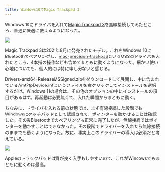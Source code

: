```yaml
---
title: Windows10でMagic Trackpad 3
---
```

Windows 10にドライバを入れて[Magic Trackpad 3](https://www.amazon.co.jp/dp/B09BTT6FJ9)を無線接続してみたところ、普通に快適に使えるようになった。

![](https://lh3.googleusercontent.com/docs/AG8NV2ajUilxAeSml-UEb9AAAvWRfgfXaNkX-PRw4rRvceyGPrv-APmYs7kehfYwI0Lmgj92VsOZHWH8Gu88ic-t53f31TEc2zjxplIsbGPV4KE6f8h1wwkfeyaz0Wqu6azVSiFTnL9CPLvjN6S8WF9lCMi0GsJ32MqxkxHwl8_8bLLFBWlUxmRIKe2abxwhjV25q_EFnjiAyBVEK_mUXCe4XwL9-d2c1RFMmdnG9Ez7Trs2QU7QybUFlvBYkp8324Ub75_xP5iM62BlNMto0drY5uV5LopRJy8MTi1LzCZLWjDdtnOTfLXYCbcftcsFmzmzzClpBHbFgSE_-Qse8IgoqZzEBoWw2dsfBBqE8qf5WVstEmk9sIRJBg3ZtrHDXposkKFF6X6bkDyBNZOlQ3ivNCY4RORTNWbT3ffTio963fHo1zioFactz6wFVNqPOTAYD7aTXZ3tH-ba34b6lERB-SCUhM6IDA4xFhhLEmepUOyrrvQbbcn8w6aqcKIDib8AsMRi1pzKBCCmi7XeHR3ifGjsxlt9LBFrenQKEzgp7TlEngNkm5yzApOTY6CwcX-aOj9EnC3B75x-JcdwPY5TxfVWAiHIjpe9fcp4tuhS5PYgeo6iiKkeVFmiQXoSzsJ5YCxSs9L6S1-l_FWYKq8wWyAmTPLi7Fe8QxSxVVlR7hOoHlN2ywtzdl57oYVETh5JA3TVMmNJCMipoKiUXEy47UkdCFJ2Oo4HuR9YHAaEkdF7VYYv8keWgZ3sHu0WwHtgKooa2pLgfzTZSeCrtYdW2ca02UdhsEvHyCawNBzjVPMyNki_oNSLYIZJPK0JLVNfNC0Ou_53xYZHSrMhhHYvJ9tkCMSn6GLeyarRuvPBl47jhJXinMeXng0p4LAZdIJrY5X3fJFsuu2H-Ockh_a1ekRxH-cANPE5KG-DoM93Cr90qQ-Dd96nxHXYB4suG6gsldBSuBQTJuC68mbPdI6CcBZA9TfrhWYf5fN2S3o_wiFtJ4qwf0ZtDDhPF9Pba5-DhoJQ6MhqzoCEbcuzvzPPVhCTUOBtEUtY02WIEAFuRlMLWKMkBanaCbDhUG54Xdbj3ujMudhg-dZnewVFtRDzoh7YHv39shVyr4aEXeitPt8XMYOVKlw_L-yvPwmEb9G_nDG172-4oVQ6hmPyg1ar_9nohzIeIP2BQ26dxaRQj_G9tgptF58kjdDrkhuDAjmMo-oVeNh9bo19HU7bPCfBFPAYHVbAWbGicjXLkCNiOrKiddajYw)

Magic Trackpad 3は2021年8月に発売されたモデル。これをWindows 10にBluetoothでペアリングし、[mac-precision-trackpad](https://github.com/imbushuo/mac-precision-touchpad)というOSSのドライバを入れたところ、4本指の操作なども含めてまともに動くようになった。細かい使い心地についても、個人的には特に申し分ないと感じる。

Drivers-amd64-ReleaseMSSigned.zipをダウンロードして展開し、中に含まれているAmtPtpDevice.infというファイルを右クリックしてインストールを選択するだけ。Windows 11の場合は、その他のオプションの中にインストールの項目があるはず。再起動は必要無くて、入れた瞬間からまともに動く。

ちなみに、ドライバを入れる前の状態では、まず有線接続した段階でもWindowsにタッチパッドとして認識されて、ポインターを動かせることは確認した。その後Bluetoothでのペアリングも正常に完了したが、無線接続ではポインターを動かすことはできなかった。その段階でドライバーを入れたら無線接続のままでも動くようになった。故に、事実上このドライバーの導入は必須だと考えている。

![](https://lh3.googleusercontent.com/docs/AG8NV2b6uRJjkGMrVXg_bARr5DghIk5oAiKyohf0tAXdxLTpETMbLV-Fa7jYzwDrSRv7CINeyfmf2JsnBbZwLLk_syHUuQ_Oi-yZAUn25Fi1H4x7ghwfsxhR3HS9xF6Yy8-xCewLX-RyOfLr3nncrhS_1A8rdaim6WaHL-O7QomNVcYwcXFvS0ynp6dtlQhrPiX815DteoX0sbE2qWnPfhSmXY1Glyqt6VlCOI914eoMYciDXEoBtcj4hDr9QwaP_ELoreg-BDrxyvcGXYL6yNSfVBNTvO749Naur1_4yITWkjidxrMDwLU3r-7eT9u5H5IvoVTdNj7aRam2QJVgBAZOW2THfjAdieIgP-Bn2sdeBOF_yP4WH0Nb0FCNx4YfGNVwZkeB677InmMRDtHqOA_Y0UW3q9QaoiHHs-DDGgj7IND3t4QkuBNRAlyntMygcqne2wVreGV_pmckwk83k3pNJe1kQFtOlKjIhtNS79HNqltX4HuY8ucaGjg8qEjUXceuOsB78Oc23MhehcTXAJMw0mcpvfwVMPHk3ITUzcGyOApEMH5iA6B0GauFOpc3_G-mCPo2pCfj-ajUBUObrTOngCo24l0B-J4S9dsSH6AYsCMXLWI41Ba-DdcirvLp2NCbBRv2vBUj5q-YV5oDY3godUS3MDfnK78zzKS67XysAhogOr7-xvUoEwo6X22S-GvegjIy1gxWrQ4elcXT96xhSly8SKFNEUjEgbiObS87s2DaWYzOS-Gqr44CZ-8h8Xq9FHCfW34OJP7WFPnmoI8-MMG09yHUrfMmU4wsQPdnzKLsJNK4tnHaoEFZtVisWfgOAoZBM_oDX5Bk7aoit1hJayKRB5IpLdVAUumqhyEDM3jMZKoRRLp9_6ag0Nxc0SeLwydyxpzDPIaYhhAYjWBeZ57k_OLjLgXzNv0tPZJVN_vIuJDHLGZah-SVlDujSsnHGBRkoRwuF45LdbccLwWV0cMA5f3TtQc9lNxmw57-96QHQqStyL-RTu_MfuOdipXVQerQrUnQL7YUZg1tf6vrdyR5nlTTeFsCH_YNZEaLkI3nQm-jaXp75dqPkfLlYoTt33PaNragaOBLzcsXnAbWJeaHUJZJGGjcjvDrQq5JxX5frMm5s1ZE2L15RK2yUW_yDubDyJZgdYUA7376S4ejh4QAZS0dvEaENm9YXTK5zGEduiX2X1gl400U58_QJ77ytBWxlnL5h9UoJFIXSQic87wqVn1pBhlh9VZZNFtyZezqzCXVog)

Appleのトラックパッドは質が良く入手もしやすいので、これがWindowsでもまともに動くのは最高。

